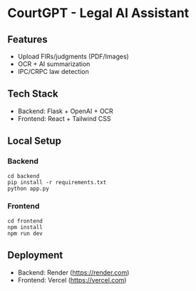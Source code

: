 # CourtGPT - Legal AI Assistant

## Features
- Upload FIRs/judgments (PDF/Images)
- OCR + AI summarization
- IPC/CRPC law detection

## Tech Stack
- Backend: Flask + OpenAI + OCR
- Frontend: React + Tailwind CSS

## Local Setup
### Backend
```
cd backend
pip install -r requirements.txt
python app.py
```

### Frontend
```
cd frontend
npm install
npm run dev
```

## Deployment
- Backend: Render (https://render.com)
- Frontend: Vercel (https://vercel.com)
